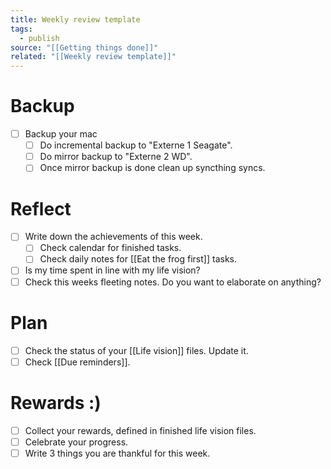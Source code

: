 ```yaml
---
title: Weekly review template
tags:
  - publish
source: "[[Getting things done]]"
related: "[[Weekly review template]]"
---
```

# Backup
- [ ] Backup your mac
	- [ ] Do incremental backup to "Externe 1 Seagate".
	- [ ] Do mirror backup to "Externe 2 WD".
	- [ ] Once mirror backup is done clean up syncthing syncs.
# Reflect
- [ ] Write down the achievements of this week.
	- [ ] Check calendar for finished tasks.
	- [ ] Check daily notes for [[Eat the frog first]] tasks.
- [ ] Is my time spent in line with my life vision?
- [ ] Check this weeks fleeting notes. Do you want to elaborate on anything?
# Plan
- [ ] Check the status of your [[Life vision]] files. Update it.
- [ ] Check [[Due reminders]].
# Rewards :) 
- [ ] Collect your rewards, defined in finished life vision files.
- [ ] Celebrate your progress.
- [ ] Write 3 things you are thankful for this week.